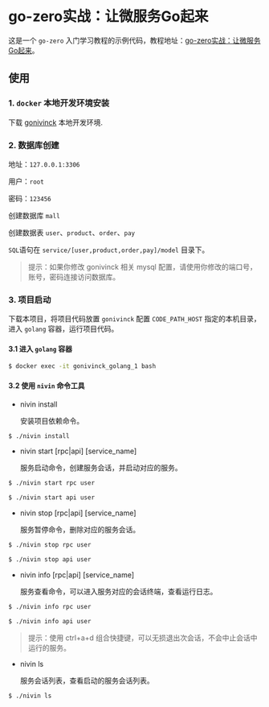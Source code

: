 # go-zero实战：让微服务Go起来
这是一个 `go-zero` 入门学习教程的示例代码，教程地址：[go-zero实战：让微服务Go起来](https://juejin.cn/post/7036011047391592485)。

## 使用

### 1. `docker` 本地开发环境安装
下载 [gonivinck](https://github.com/nivin-studio/gonivinck) 本地开发环境.

### 2. 数据库创建
地址：`127.0.0.1:3306`

用户：`root`

密码：`123456`

创建数据库 `mall`

创建数据表 `user`、`product`、`order`、`pay`

`SQL`语句在 `service/[user,product,order,pay]/model` 目录下。

> 提示：如果你修改 gonivinck 相关 mysql 配置，请使用你修改的端口号，账号，密码连接访问数据库。

### 3. 项目启动
下载本项目，将项目代码放置 `gonivinck` 配置 `CODE_PATH_HOST` 指定的本机目录，进入 `golang` 容器，运行项目代码。

#### 3.1 进入 `golang` 容器
~~~bash
$ docker exec -it gonivinck_golang_1 bash
~~~

#### 3.2 使用 `nivin` 命令工具

- nivin install

    安装项目依赖命令。

~~~bash
$ ./nivin install
~~~

- nivin start [rpc|api] [service_name]

    服务启动命令，创建服务会话，并启动对应的服务。
    
~~~bash
$ ./nivin start rpc user
~~~

~~~bash
$ ./nivin start api user
~~~

- nivin stop [rpc|api] [service_name]

    服务暂停命令，删除对应的服务会话。
    
~~~bash
$ ./nivin stop rpc user
~~~

~~~bash
$ ./nivin stop api user
~~~

- nivin info [rpc|api] [service_name]

    服务查看命令，可以进入服务对应的会话终端，查看运行日志。
    
~~~bash
$ ./nivin info rpc user
~~~

~~~bash
$ ./nivin info api user
~~~

> 提示：使用 ctrl+a+d 组合快捷键，可以无损退出次会话，不会中止会话中运行的服务。

- nivin ls

    服务会话列表，查看启动的服务会话列表。
    
~~~bash
$ ./nivin ls
~~~
